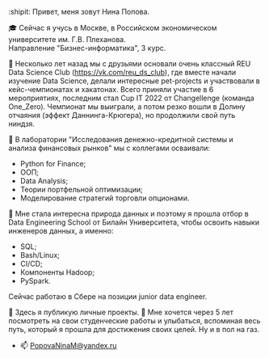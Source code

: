 :shipit: Привет, меня зовут Нина Попова.  

:mortar_board: Сейчас я учусь в Москве, в Российском экономическом университете им. Г.В. Плеханова.     
Направление "Бизнес-информатика", 3 курс. 

:green_book: Несколько лет назад мы с друзьями основали очень классный REU Data Science Club (https://vk.com/reu_ds_club), где вместе начали изучение Data Science, делали интересные pet-projects и участвовали в кейс-чемпионатах и хакатонах. Всего приняли участие в 6 мероприятиях, последним стал Cup IT 2022 от Changellenge (команда One_Zero). Чемпионат мы выиграли, а потом резко вошли в Долину отчаяния (эффект Даннинга-Крюгера), но продолжили свой путь ниндзя.        

:milky_way: В лаборатории "Исследования денежно-кредитной системы и анализа финансовых рынков" мы с коллегами осваивали:
  * Python for Finance;
  * ООП;
  * Data Analysis;
  * Теории портфельной оптимизации;
  * Моделирование стратегий торговли опционами.
     
:green_book: Мне стала интересна природа данных и поэтому я прошла отбор в Data Engineering School от Билайн Университета, чтобы освоить навыки инженеров данных, а именно:
  * SQL;
  * Bash/Linux;
  * CI/CD;
  * Компоненты Hadoop;
  * PySpark.    
 
 Сейчас работаю в Сбере на позиции junior data engineer.
 
:trident: Здесь я публикую личные проекты. 
:feet: Мне хочется через 5 лет посмотреть на свои студенческие работы и улыбаться, вспоминая весь путь, который я прошла для достижения своих целей. Ну и в пол на газ. 
- 📫 PopovaNinaM@yandex.ru


